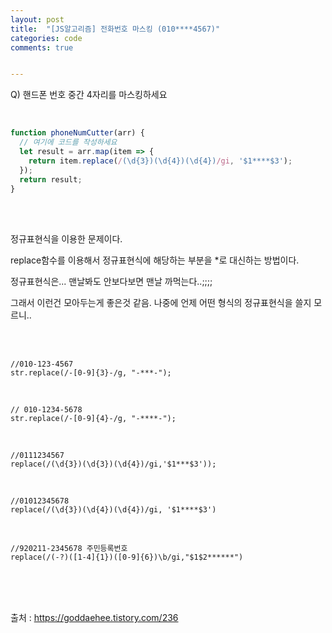 ```yaml
---
layout: post
title:  "[JS알고리즘] 전화번호 마스킹 (010****4567)"
categories: code 
comments: true


---
```




Q) 핸드폰 번호 중간 4자리를 마스킹하세요

<br>

~~~javascript
function phoneNumCutter(arr) {
  // 여기에 코드를 작성하세요
  let result = arr.map(item => {
    return item.replace(/(\d{3})(\d{4})(\d{4})/gi, '$1****$3');
  });
  return result;
}
~~~



<br>

<br>

정규표현식을 이용한 문제이다.

replace함수를 이용해서 정규표현식에 해당하는 부분을 *로 대신하는 방법이다.

정규표현식은... 맨날봐도 안보다보면 맨날 까먹는다..;;;;

그래서 이런건 모아두는게 좋은것 같음. 나중에 언제 어떤 형식의 정규표현식을 쓸지 모르니..

<br>

<br>

~~~
//010-123-4567
str.replace(/-[0-9]{3}-/g, "-***-");
~~~

<br>

~~~
// 010-1234-5678
str.replace(/-[0-9]{4}-/g, "-****-");
~~~

<br>

~~~
//0111234567
replace(/(\d{3})(\d{3})(\d{4})/gi,'$1***$3'));
~~~

<br>

~~~
//01012345678
replace(/(\d{3})(\d{4})(\d{4})/gi, '$1****$3')
~~~

<br>

~~~
//920211-2345678 주민등록번호
replace(/(-?)([1-4]{1})([0-9]{6})\b/gi,"$1$2******")
~~~

<br>

<br>

<br>

출처 : https://goddaehee.tistory.com/236

